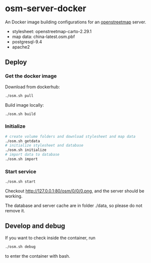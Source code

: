 # osm-server-docker

An Docker image building configurations for an [openstreetmap](https://www.openstreetmap.org/) server.

- stylesheet: openstreetmap-carto-2.29.1
- map data: china-latest.osm.pbf
- postgresql-9.4
- apache2


## Deploy

### Get the docker image

Download from dockerhub:

```bash
./osm.sh pull
```

Build image locally:

```bash
./osm.sh build
```

### Initialize

```bash
# create volume folders and download stylesheet and map data
./osm.sh getdata
# initialize stylesheet and database
./osm.sh initialize
# import data to database
./osm.sh import
```

### Start service

```bash
./osm.sh start
```

Checkout http://127.0.0.1:80/osm/0/0/0.png, and the server should be working.

The database and server cache are in folder ./data, so please do not remove it.


## Develop and debug

If you want to check inside the container, run

```bash
./osm.sh debug
```

to enter the container with bash.
